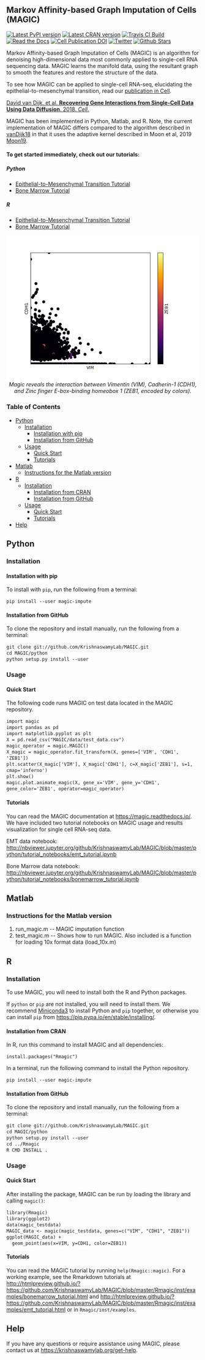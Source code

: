 Markov Affinity-based Graph Imputation of Cells (MAGIC)
-------------------------------------------------------

[![Latest PyPI version](https://img.shields.io/pypi/v/magic-impute.svg)](https://pypi.org/project/magic-impute/)
[![Latest CRAN version](https://img.shields.io/cran/v/Rmagic.svg)](https://cran.r-project.org/package=Rmagic)
[![Travis CI Build](https://api.travis-ci.com/KrishnaswamyLab/MAGIC.svg?branch=master)](https://travis-ci.com/KrishnaswamyLab/MAGIC)
[![Read the Docs](https://img.shields.io/readthedocs/magic.svg)](https://magic.readthedocs.io/)
[![Cell Publication DOI](https://zenodo.org/badge/DOI/10.1016/j.cell.2018.05.061.svg)](https://www.cell.com/cell/abstract/S0092-8674(18)30724-4)
[![Twitter](https://img.shields.io/twitter/follow/KrishnaswamyLab.svg?style=social&label=Follow)](https://twitter.com/KrishnaswamyLab)
[![Github Stars](https://img.shields.io/github/stars/KrishnaswamyLab/MAGIC.svg?style=social&label=Stars)](https://github.com/KrishnaswamyLab/MAGIC/)

Markov Affinity-based Graph Imputation of Cells (MAGIC) is an algorithm for denoising high-dimensional data most commonly applied to single-cell RNA sequencing data. MAGIC learns the manifold data, using the resultant graph to smooth the features and restore the structure of the data.

To see how MAGIC can be applied to single-cell RNA-seq, elucidating the epithelial-to-mesenchymal transition, read our [publication in Cell](https://www.cell.com/cell/abstract/S0092-8674(18)30724-4).

[David van Dijk, et al. **Recovering Gene Interactions from Single-Cell Data Using Data Diffusion**. 2018. *Cell*.](https://www.cell.com/cell/abstract/S0092-8674(18)30724-4)

MAGIC has been implemented in Python, Matlab, and R. Note, the current implementation of MAGIC differs compared to the algorithm described in [vanDijk18](https://www.cell.com/cell/abstract/S0092-8674(18)30724-4) in that it uses the adaptive kernel described in Moon et al, 2019 [Moon19](https://www.biorxiv.org/content/10.1101/120378v4).

#### To get started immediately, check out our tutorials:  
##### Python  
* [Epithelial-to-Mesenchymal Transition Tutorial](http://nbviewer.jupyter.org/github/KrishnaswamyLab/MAGIC/blob/master/python/tutorial_notebooks/emt_tutorial.ipynb)  
* [Bone Marrow Tutorial](http://nbviewer.jupyter.org/github/KrishnaswamyLab/MAGIC/blob/master/python/tutorial_notebooks/bonemarrow_tutorial.ipynb)  
##### R  
* [Epithelial-to-Mesenchymal Transition Tutorial](http://htmlpreview.github.io/?https://github.com/KrishnaswamyLab/MAGIC/blob/master/Rmagic/inst/examples/emt_tutorial.html)  
* [Bone Marrow Tutorial](http://htmlpreview.github.io/?https://github.com/KrishnaswamyLab/MAGIC/blob/master/Rmagic/inst/examples/bonemarrow_tutorial.html)  


<p align="center">
<img src="https://raw.githubusercontent.com/KrishnaswamyLab/MAGIC/master/magic.gif"/>
<br>
<i>Magic reveals the interaction between Vimentin (VIM), Cadherin-1 (CDH1), and Zinc finger E-box-binding homeobox 1 (ZEB1, encoded by colors).
</i>
</p>

### Table of Contents

  * [Python](#python)
     * [Installation](#installation)
        * [Installation with pip](#installation-with-pip)
        * [Installation from GitHub](#installation-from-github)
     * [Usage](#usage)
        * [Quick Start](#quick-start)
        * [Tutorials](#tutorials)
  * [Matlab](#matlab)
     * [Instructions for the Matlab version](#instructions-for-the-matlab-version)
  * [R](#r)
     * [Installation](#installation-1)
        * [Installation from CRAN](#installation-from-cran)
        * [Installation from GitHub](#installation-from-github-1)
     * [Usage](#usage-1)
        * [Quick Start](#quick-start-1)
        * [Tutorials](#tutorials-1)
  * [Help](#help)

## Python

### Installation

#### Installation with pip

To install with `pip`, run the following from a terminal:

    pip install --user magic-impute

#### Installation from GitHub

To clone the repository and install manually, run the following from a terminal:

    git clone git://github.com/KrishnaswamyLab/MAGIC.git
    cd MAGIC/python
    python setup.py install --user

### Usage

#### Quick Start

The following code runs MAGIC on test data located in the MAGIC repository.

    import magic
    import pandas as pd
    import matplotlib.pyplot as plt
    X = pd.read_csv("MAGIC/data/test_data.csv")
    magic_operator = magic.MAGIC()
    X_magic = magic_operator.fit_transform(X, genes=['VIM', 'CDH1', 'ZEB1'])
    plt.scatter(X_magic['VIM'], X_magic['CDH1'], c=X_magic['ZEB1'], s=1, cmap='inferno')
    plt.show()
    magic.plot.animate_magic(X, gene_x='VIM', gene_y='CDH1', gene_color='ZEB1', operator=magic_operator)

#### Tutorials

You can read the MAGIC documentation at https://magic.readthedocs.io/. We have included two tutorial notebooks on MAGIC usage and results visualization for single cell RNA-seq data.

EMT data notebook: http://nbviewer.jupyter.org/github/KrishnaswamyLab/MAGIC/blob/master/python/tutorial_notebooks/emt_tutorial.ipynb

Bone Marrow data notebook: http://nbviewer.jupyter.org/github/KrishnaswamyLab/MAGIC/blob/master/python/tutorial_notebooks/bonemarrow_tutorial.ipynb

## Matlab

### Instructions for the Matlab version
1. run_magic.m -- MAGIC imputation function
2. test_magic.m -- Shows how to run MAGIC. Also included is a function for loading 10x format data (load_10x.m)

## R

### Installation

To use MAGIC, you will need to install both the R and Python packages.

If `python` or `pip` are not installed, you will need to install them. We recommend
[Miniconda3](https://conda.io/miniconda.html) to install Python and `pip` together,
or otherwise you can install `pip` from https://pip.pypa.io/en/stable/installing/.

#### Installation from CRAN

In R, run this command to install MAGIC and all dependencies:

    install.packages("Rmagic")

In a terminal, run the following command to install the Python
repository.

    pip install --user magic-impute

#### Installation from GitHub

To clone the repository and install manually, run the following from a terminal:

    git clone git://github.com/KrishnaswamyLab/MAGIC.git
    cd MAGIC/python
    python setup.py install --user
    cd ../Rmagic
    R CMD INSTALL .

### Usage

#### Quick Start

After installing the package, MAGIC can be run by loading the library and calling `magic()`:

    library(Rmagic)
    library(ggplot2)
    data(magic_testdata)
    MAGIC_data <- magic(magic_testdata, genes=c("VIM", "CDH1", "ZEB1"))
    ggplot(MAGIC_data) +
      geom_point(aes(x=VIM, y=CDH1, color=ZEB1))

#### Tutorials

You can read the MAGIC tutorial by running `help(Rmagic::magic)`. For a working example, see the Rmarkdown tutorials at <http://htmlpreview.github.io/?https://github.com/KrishnaswamyLab/MAGIC/blob/master/Rmagic/inst/examples/bonemarrow_tutorial.html> and <http://htmlpreview.github.io/?https://github.com/KrishnaswamyLab/MAGIC/blob/master/Rmagic/inst/examples/emt_tutorial.html> or in `Rmagic/inst/examples`.

## Help

If you have any questions or require assistance using MAGIC, please contact us at <https://krishnaswamylab.org/get-help>.

